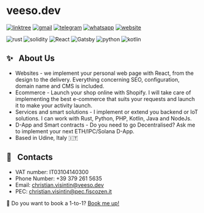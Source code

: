 # veeso.dev

[![linktree](https://img.shields.io/badge/linktree-39E09B?style=for-the-badge&logo=linktree&logoColor=white)](https://linktr.ee/veeso)
[![gmail](https://img.shields.io/badge/Gmail-D14836?style=for-the-badge&logo=gmail&logoColor=white)](mailto:christian.visintin@veeso.dev)
[![telegram](https://img.shields.io/badge/Telegram-2CA5E0?style=for-the-badge&logo=telegram&logoColor=white)](https://t.me/veeso_dev)
[![whatsapp](	https://img.shields.io/badge/WhatsApp-25D366?style=for-the-badge&logo=whatsapp&logoColor=white)](https://wa.me/message/BQGR4AO6YI7GE1)
[![website](https://img.shields.io/badge/website-000000?style=for-the-badge&logo=About.me&logoColor=white)](https://veeso.dev)

![rust](https://img.shields.io/badge/Rust-000000?style=for-the-badge&logo=rust&logoColor=white)
![solidity](https://img.shields.io/badge/Solidity-%23363636.svg?style=for-the-badge&logo=solidity&logoColor=white)
![React](https://img.shields.io/badge/react-%2320232a.svg?style=for-the-badge&logo=react&logoColor=%2361DAFB)
![Gatsby](https://img.shields.io/badge/Gatsby-%23663399.svg?style=for-the-badge&logo=gatsby&logoColor=white)
![python](https://img.shields.io/badge/Python-FFD43B?style=for-the-badge&logo=python&logoColor=blue)
![kotlin](https://img.shields.io/badge/Kotlin-0095D5?&style=for-the-badge&logo=kotlin&logoColor=white)

## ✨ &nbsp; About Us

- Websites - we implement your personal web page with React, from the design to the delivery. Everything concerning SEO, configuration, domain name and CMS is included.
- Ecommerce - Launch your shop online with Shopify. I will take care of implementing the best e-commerce that suits your requests and launch it to make your activity launch.
- Services and smart solutions - I implement or extend you backend or IoT solutions. I can work with Rust, Python, PHP, Kotlin, Java and NodeJs.
- D-App and Smart contracts - Do you need to go Decentralised? Ask me to implement your next ETH/IPC/Solana D-App.
- Based in Udine, Italy 🇮🇹

## 📱 &nbsp; Contacts

- VAT number: IT03104140300
- Phone Number: +39 379 261 5635
- Email:  christian.visintin@veeso.dev
- PEC: christian.visintin@pec.fiscozen.it

📆 Do you want to book a 1-to-1? [Book me up!](https://calendly.com/veeso-dev)
